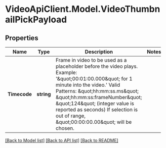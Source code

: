 # VideoApiClient.Model.VideoThumbnailPickPayload

## Properties

Name | Type | Description | Notes
------------ | ------------- | ------------- | -------------
**Timecode** | **string** | Frame in video to be used as a placeholder before the video plays.  Example: &#39;\&quot;00:01:00.000\&quot; for 1 minute into the video.&#39; Valid Patterns:  \&quot;hh:mm:ss.ms\&quot; \&quot;hh:mm:ss:frameNumber\&quot; \&quot;124\&quot; (integer value is reported as seconds)  If selection is out of range, \&quot;00:00:00.00\&quot; will be chosen. | 

[[Back to Model list]](../README.md#documentation-for-models) [[Back to API list]](../README.md#documentation-for-api-endpoints) [[Back to README]](../README.md)

